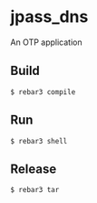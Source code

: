 jpass_dns
=====

An OTP application

Build
-----
    $ rebar3 compile

Run
-----
    $ rebar3 shell

Release
-----
    $ rebar3 tar

